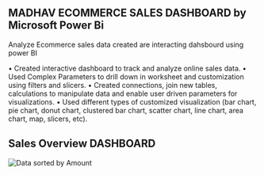 ## MADHAV ECOMMERCE SALES DASHBOARD by Microsoft Power Bi
Analyze Ecommerce sales data created are interacting dahsbourd using power BI

• Created interactive dashboard to track and analyze online sales data.
• Used Complex Parameters to drill down in worksheet and customization using filters and slicers.
• Created connections, join new tables, calculations to manipulate data and enable user driven parameters for visualizations.
• Used different types of customized visualization (bar chart, pie chart, donut chart, clustered bar chart, scatter chart, line chart, area chart, map, slicers, etc).

## Sales Overview DASHBOARD
![Data sorted by Amount](https://github.com/adhishbiju2000/Microsoft-PowerBI-MADHAV-ECOMMERCE-SALE-DASHBOARD/assets/156699315/9f3069a3-1fcf-4e50-bee3-2ea071ebf483)
